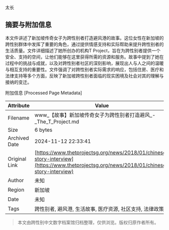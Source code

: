 太长

## 摘要与附加信息

<!-- tcd_abstract -->
本文件讲述了新加坡传奇女子为跨性别者打造避风港的故事。这位女性在新加坡的跨性别群体中发挥了重要的角色，通过提供情感支持和实际帮助来提升跨性别者的生活质量。文件详细描述了她所创办的机构T Project，旨在为跨性别者提供一个安全、支持的空间，让他们能够在这里获得所需的资源和服务。故事中提到了她在过程中的挑战与成就，以及对跨性别者社区的深刻影响，展现出人与人之间的温暖与相互支持的重要性。文件强调了对跨性别者实际需求的响应，包括住房、医疗和法律支持等多个方面，反映了新加坡跨性别者面临的现实困境及社会对其的理解与接纳的变迁。
<!-- tcd_abstract_end -->

附加信息 [Processed Page Metadata]

| Attribute       | Value                                  |
|-----------------|----------------------------------------|
| Filename        | www_【故事】新加坡传奇女子为跨性别者打造避风_-_The_T_Project.md                             |
| Size            | 6 bytes                           |
| Archived Date   | 2024-11-12 22:33:41                             |
| Original Link   | [https://www.thetprojectsg.org/news/2018/01/chinese-story-interview](https://www.thetprojectsg.org/news/2018/01/chinese-story-interview)                       |
| Author          | 未知                               |
| Region          | 新加坡                               |
| Date            | 未知                                 |
| Tags            | 跨性别者, 避风港, 生活故事, 医疗资源, 社区支持, 法律政策                                 |
>
> 本文由跨性别中文数字档案馆归档整理，仅供浏览。版权归原作者所有。
>
